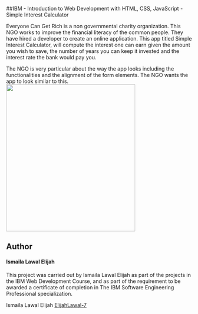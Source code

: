 
##IBM - Introduction to Web Development with HTML, CSS, JavaScript - Simple Interest Calculator

Everyone Can Get Rich is a non governmental charity organization. This NGO works to improve the financial literacy of the common people. They have hired a developer to create an online application. This app titled Simple Interest Calculator, will compute the interest one can earn given the amount you wish to save, the number of years you can keep it invested and the interest rate the bank would pay you.

The NGO is very particular about the way the app looks including the functionalities and the alignment of the form elements. The NGO wants the app to look similar to this. <br>
<img src="https://www.stupidisthenorm.co.uk/wp-content/uploads/2017/11/compund-calculator.jpg" alt="" width="350px" height="400px">



## Author
#### Ismaila Lawal Elijah

This project was carried out by Ismaila Lawal Elijah as part of the projects in the IBM Web Development Course, and as part of the requirement to be awarded a certificate of completion in The IBM Software Engineering Professional specialization.

Ismaila Lawal Elijah [ElijahLawal-7](https://github.com/ElijahLawal-7)
